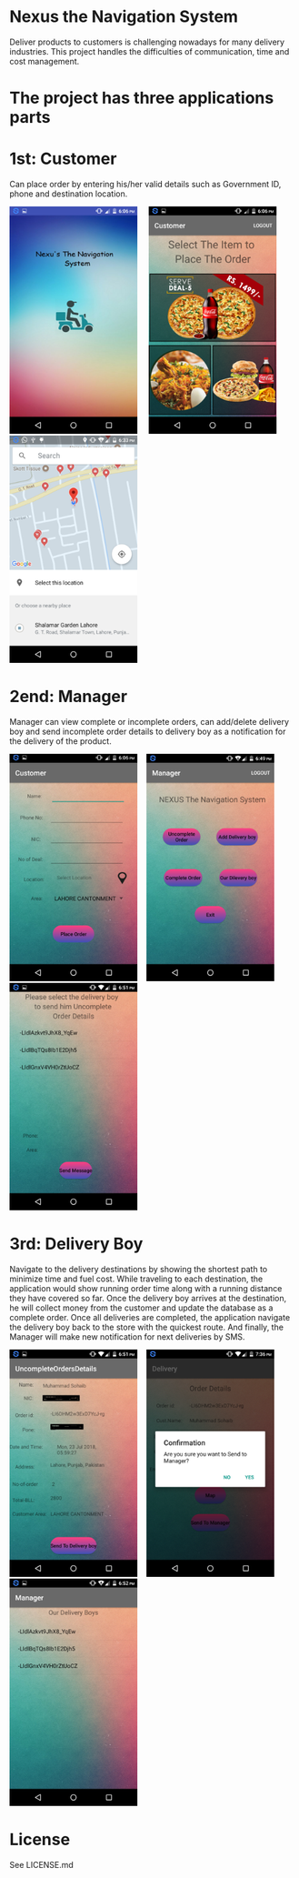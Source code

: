 # Nexus the Navigation System

Deliver products to customers is challenging nowadays for many delivery industries. This project handles the difficulties of communication, time and cost management.

# The project has three applications parts

# 1st: Customer

Can place order by entering his/her valid details such as Government ID, phone and destination location. 

<img src="/screenshot/c1.PNG" width="225"/> &nbsp;&nbsp;&nbsp; <img src="/screenshot/c2.PNG" width="225"/> &nbsp;&nbsp;&nbsp;<img src="/screenshot/c4.PNG" width="225"/><br>

# 2end: Manager

Manager can view complete or incomplete orders, can add/delete delivery boy and send incomplete order details to delivery boy as a notification for the delivery of the product. 

<img src="/screenshot/c5.PNG" width="225"/> &nbsp;&nbsp;&nbsp;<img src="/screenshot/c6.PNG" width="225"/>&nbsp;&nbsp;&nbsp;<img src="/screenshot/c7.PNG" width="225"/><br>

# 3rd: Delivery Boy

Navigate to the delivery destinations by showing the shortest path to minimize time and fuel cost. While traveling to each destination, the application would show running order time along with a running distance they have covered so far. Once the delivery boy arrives at the destination, he will collect money from the customer and update the database as a complete order. Once all deliveries are completed, the application navigate the delivery boy back to the store with the quickest route. And finally, the Manager will make new notification for next deliveries by SMS.

<img src="/screenshot/c8.PNG" width="225"/> &nbsp;&nbsp;&nbsp;<img src="/screenshot/c9.PNG" width="225"/>&nbsp;&nbsp;&nbsp;<img src="/screenshot/c10.PNG" width="225"/><br>

# License
See LICENSE.md
